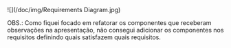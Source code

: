 ![](/doc/img/Requirements Diagram.jpg)

OBS.: Como fiquei focado em refatorar os componentes que receberam observações na apresentação, não consegui adicionar os componentes nos requisitos definindo quais satisfazem quais requisitos.

